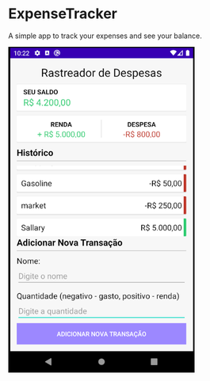 # ExpenseTracker
A simple app to track your expenses and see your balance.

![screenshot](screenshot.png)

